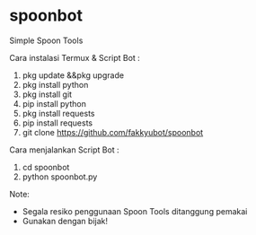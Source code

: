 # spoonbot
Simple Spoon Tools

Cara instalasi Termux & Script Bot :
1. pkg update &&pkg upgrade
2. pkg install python
3. pkg install git
4. pip install python
5. pkg install requests
6. pip install requests
7. git clone https://github.com/fakkyubot/spoonbot

Cara menjalankan Script Bot :
1. cd spoonbot
2. python spoonbot.py

Note:
- Segala resiko penggunaan Spoon Tools ditanggung pemakai
- Gunakan dengan bijak!
